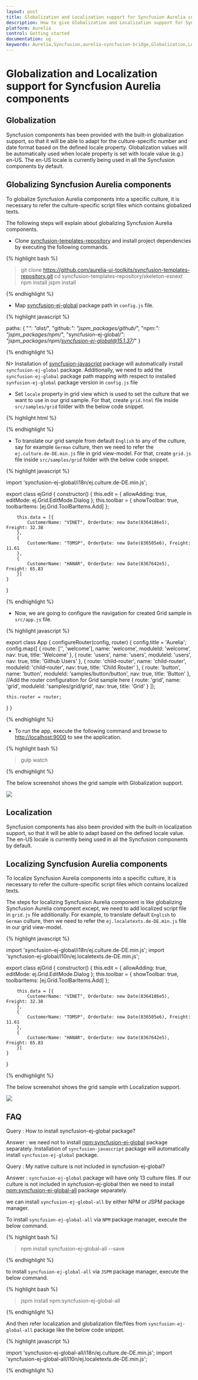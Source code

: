 ```yaml
---
layout: post
title: Globalization and Localization support for Syncfusion Aurelia components
description: How to give Globalization and Localization support for Syncfusion Aurelia components
platform: Aurelia
control: Getting started
documentation: ug
keywords: Aurelia,Syncfusion,aurelia-syncfusion-bridge,Globalization,Localization
---
```


# Globalization and Localization support for Syncfusion Aurelia components

## Globalization

Syncfusion components has been provided with the built-in globalization support, so that it will be able to adapt for the culture-specific number and date format based on the defined locale property. Globalization values will be automatically used when locale property is set with locale value (e.g.) en-US. The en-US locale is currently being used in all the Syncfusion components by default.

## Globalizing Syncfusion Aurelia components

To globalize Syncfusion Aurelia components into a specific culture, it is necessary to refer the culture-specific script files which contains globalized texts.

The following steps will explain about globalizing Syncfusion Aurelia components.

*   Clone [syncfusion-templates-repository](https://github.com/aurelia-ui-toolkits/syncfusion-template-repository) and install project dependencies by executing the following commands.

{% highlight bash %}

> git clone https://github.com/aurelia-ui-toolkits/syncfusion-templates-repository.git
> cd syncfusion-templates-repository/skeleton-esnext
> npm install
> jspm install

{% endhighlight %}

*   Map [syncfusion-ej-global](https://www.npmjs.com/package/syncfusion-ej-global) package path in `config.js` file.

{% highlight javascript %}

 paths: {
    "*": "dist/*",
    "github:*": "jspm_packages/github/*",
    "npm:*": "jspm_packages/npm/*",
    "syncfusion-ej-global/*": "jspm_packages/npm/syncfusion-ej-global@15.1.37/*"
  }

{% endhighlight %}

N> Installation of [syncfusion-javascript](https://github.com/syncfusion/JavaScript-Widgets) package will automatically install         `syncfusion-ej-global` package. Additionally, we need to add the `syncfusion-ej-global` package path mapping with respect to installed `synfusion-ej-global` package version in `config.js` file

*   Set `locale` property in grid view which is used to set the culture that we want to use in our grid sample. For that, create `grid.html` file inside `src/samples/grid` folder with the below code snippet.

{% highlight html %}

<template>
    <h2>ejGrid sample</h2>
    <div>
        <ej-grid e-data-source.bind="data" e-locale="de-DE" e-edit-settings.bind="edit" e-toolbar-settings.bind="toolbar">
            <ej-column e-field="CustomerName"></ej-column>
            <ej-column e-field="OrderDate" e-format="{0:MM/dd/yyyy}"></ej-column>
            <ej-column e-field="Freight" e-format="{0:C}" e-text-align="right"></ej-column>
        </ej-grid>
    </div>
</template>

{% endhighlight %}

*   To translate our grid sample from default `English` to any of the culture, say for example `German` culture, then we need to refer the `ej.culture.de-DE.min.js` file in grid view-model. For that, create `grid.js` file inside `src/samples/grid` folder with the below code snippet.

{% highlight javascript %}

import 'syncfusion-ej-global/i18n/ej.culture.de-DE.min.js';

export class ejGrid {
    constructor() {
        this.edit = { allowAdding: true, editMode: ej.Grid.EditMode.Dialog };
        this.toolbar = { showToolbar: true, toolbarItems: [ej.Grid.ToolBarItems.Add] };

        this.data = [{
            CustomerName: "VINET", OrderDate: new Date(8364186e5), Freight: 32.38
        },
        {
            CustomerName: "TOMSP", OrderDate: new Date(836505e6), Freight: 11.61
        },
        {
            CustomerName: "HANAR", OrderDate: new Date(8367642e5), Freight: 65.83
        }]
    }
}

{% endhighlight %}

* Now, we are going to configure the navigation for created Grid sample in `src/app.js` file.

{% highlight javascript %}

export class App {
  configureRouter(config, router) {
    config.title = 'Aurelia';
    config.map([
      { route: ['', 'welcome'], name: 'welcome',      moduleId: 'welcome',               nav: true, title: 'Welcome' },
      { route: 'users',         name: 'users',        moduleId: 'users',                 nav: true, title: 'Github Users' },
      { route: 'child-router',  name: 'child-router', moduleId: 'child-router',          nav: true, title: 'Child Router' },
      { route: 'button',        name: 'button',       moduleId: 'samples/button/button', nav: true, title: 'Button' },
      //Add the router configuration for Grid sample here
      { route: 'grid',          name: 'grid',         moduleId: 'samples/grid/grid',     nav: true, title: 'Grid' }
    ]);

    this.router = router;
  }
}

{% endhighlight %}

*   To run the app, execute the following command and browse to [http://localhost:9000](http://localhost:9000) to see the application.

{% highlight bash %}

> gulp watch

{% endhighlight %}

The below screenshot shows the grid sample with Globalization support.

![](getting-started-images/globalization.png)

## Localization

Syncfusion components has also been provided with the built-in localization support, so that it will be able to adapt based on the defined locale value. The en-US locale is currently being used in all the Syncfusion components by default.

## Localizing Syncfusion Aurelia components

To localize Syncfusion Aurelia components into a specific culture, it is necessary to refer the culture-specific script files which contains localized texts.

The steps for localizing Syncfusion Aurelia component is like globalizing Syncfusion Aurelia component except, we need to add localized script file in `grid.js` file additionally. For example, to translate default `English` to `German` culture, then we need to refer the `ej.localetexts.de-DE.min.js` file in our grid view-model.

{% highlight javascript %}

import 'syncfusion-ej-global/i18n/ej.culture.de-DE.min.js';
import 'syncfusion-ej-global/l10n/ej.localetexts.de-DE.min.js';

export class ejGrid {
    constructor() {
        this.edit = { allowAdding: true, editMode: ej.Grid.EditMode.Dialog };
        this.toolbar = { showToolbar: true, toolbarItems: [ej.Grid.ToolBarItems.Add] };

        this.data = [{
            CustomerName: "VINET", OrderDate: new Date(8364186e5), Freight: 32.38
        },
        {
            CustomerName: "TOMSP", OrderDate: new Date(836505e6), Freight: 11.61
        },
        {
            CustomerName: "HANAR", OrderDate: new Date(8367642e5), Freight: 65.83
        }]
    }
}

{% endhighlight %}

The below screenshot shows the grid sample with Localization support.

![](getting-started-images/localization.png)

## FAQ

Query : How to install syncfusion-ej-global package?

Answer : we need not to install [npm:syncfusion-ej-global](https://www.npmjs.com/package/syncfusion-ej-global) package separately. Installation of `syncfusion-javascript` package will automatically install `syncfusion-ej-global` package.

Query : My native culture is not included in syncfusion-ej-global?

Answer : `syncfusion-ej-global` package will have only 13 culture files. If our culture is not included in syncfusion-ej-global then we need to install [npm:syncfusion-ej-global-all](https://www.npmjs.com/package/syncfusion-ej-global-all) package separately.

we can install `syncfusion-ej-global-all` by either NPM or JSPM package manager.

To install `syncfusion-ej-global-all` via `NPM` package manager, execute the below command.

{% highlight bash %}

> npm install syncfusion-ej-global-all --save

{% endhighlight %}

to install `syncfusion-ej-global-all` via `JSPM` package manager, execute the below command.

{% highlight bash %}

> jspm install npm:syncfusion-ej-global-all

{% endhighlight %}

And then refer localization and globalization file/files from `syncfusion-ej-global-all` package like the below code snippet.

{% highlight javascript %}

import 'syncfusion-ej-global-all/i18n/ej.culture.de-DE.min.js';
import 'syncfusion-ej-global-all/l10n/ej.localetexts.de-DE.min.js';

{% endhighlight %}